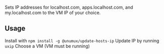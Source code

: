 Sets IP addresses for localhost.com, apps.localhost.com, and my.localhost.com to the VM IP of your choice.

## Usage
Install with `npm install -g @unumux/update-hosts-ip`
Update IP by running `uxip`
Choose a VM (VM must be running)
